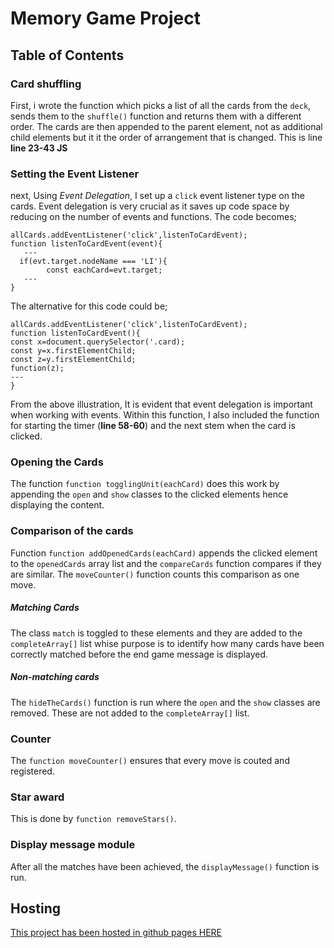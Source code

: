 # Memory Game Project

## Table of Contents

### Card shuffling
First, i wrote the function which picks a list of all the cards from the `deck`, sends them to the `shuffle()` function and returns them with a different order. The cards are then appended to the parent element, not as additional child elements but it it the order of arrangement that is changed. This is line **line 23-43 JS**
### Setting the Event Listener

next, Using _Event Delegation_,  I set up a `click` event listener type on the cards. Event delegation is very crucial as it saves up code space by reducing on the number of events and functions. The code becomes;
```
allCards.addEventListener('click',listenToCardEvent);
function listenToCardEvent(event){
   ---
  if(evt.target.nodeName === 'LI'){
        const eachCard=evt.target;
   ---
}
```
The alternative for this code could be;
```
allCards.addEventListener('click',listenToCardEvent);
function listenToCardEvent(){
const x=document.querySelector('.card);
const y=x.firstElementChild;
const z=y.firstElementChild;
function(z);
---
}
```
From the above illustration, It is evident that event delegation is important when working with events. Within this function, I also included the function for starting the timer (**line 58-60**) and the next stem when the card is clicked.
### Opening the Cards
The function `function togglingUnit(eachCard)` does this work by appending the `open` and `show` classes to the clicked elements hence displaying the content.
### Comparison of the cards
Function `function addOpenedCards(eachCard)` appends the clicked element to the `openedCards` array list and the `compareCards` function compares if they are similar. The `moveCounter()` function counts this comparison as one move.
##### Matching Cards
The class `match` is toggled to these elements and they are added to the `completeArray[]` list whise purpose is to identify how many cards have been correctly matched before the end game message is displayed.
##### Non-matching cards
The `hideTheCards()` function is run where the `open` and the `show` classes are removed. These are not added to the `completeArray[]` list.
### Counter
The `function moveCounter()` ensures that every move is couted and registered.
### Star award
This is done by `function removeStars()`.
### Display message module
After all the matches have been achieved, the `displayMessage()` function is run.

## Hosting
[This project has been hosted in github pages HERE]( https://wekesa931.github.io/Memory-Game/)
